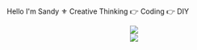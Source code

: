 Hello I'm Sandy :fleur_de_lis:
Creative Thinking :point_right: Coding :point_right: DIY

<p align="center">
  <a href="https://skillicons.dev">
    <img src="https://skillicons.dev/icons?i=html,css,php,js,vue,mysql,mongodb,wordpress,docker,git,bash" /><br />
    <img src="https://skillicons.dev/icons?i=ps,ai,pr,figma,ableton," />
  </a>
</p>

